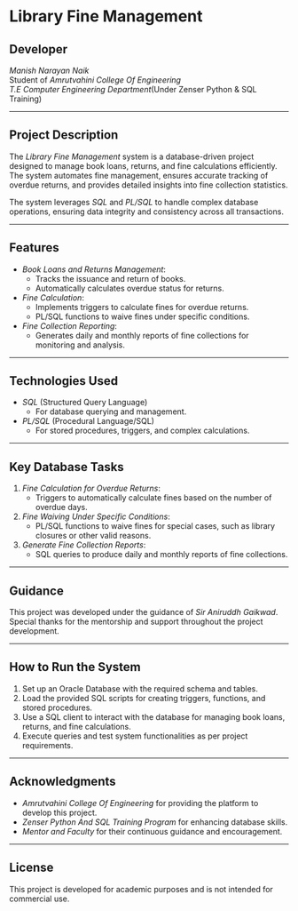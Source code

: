 # Library Fine Management

## Developer
*Manish Narayan Naik*  
Student of *Amrutvahini College Of Engineering*  
*T.E Computer Engineering Department*(Under Zenser Python & SQL Training)

---

## Project Description
The *Library Fine Management* system is a database-driven project designed to manage book loans, returns, and fine calculations efficiently. The system automates fine management, ensures accurate tracking of overdue returns, and provides detailed insights into fine collection statistics.

The system leverages *SQL* and *PL/SQL* to handle complex database operations, ensuring data integrity and consistency across all transactions.

---

## Features
- *Book Loans and Returns Management*:  
  - Tracks the issuance and return of books.
  - Automatically calculates overdue status for returns.
- *Fine Calculation*:  
  - Implements triggers to calculate fines for overdue returns.
  - PL/SQL functions to waive fines under specific conditions.
- *Fine Collection Reporting*:  
  - Generates daily and monthly reports of fine collections for monitoring and analysis.

---

## Technologies Used
- *SQL* (Structured Query Language)  
  - For database querying and management.
- *PL/SQL* (Procedural Language/SQL)  
  - For stored procedures, triggers, and complex calculations.

---

## Key Database Tasks
1. *Fine Calculation for Overdue Returns*:  
   - Triggers to automatically calculate fines based on the number of overdue days.
2. *Fine Waiving Under Specific Conditions*:  
   - PL/SQL functions to waive fines for special cases, such as library closures or other valid reasons.
3. *Generate Fine Collection Reports*:  
   - SQL queries to produce daily and monthly reports of fine collections.

---

## Guidance
This project was developed under the guidance of *Sir Aniruddh Gaikwad*.  
Special thanks for the mentorship and support throughout the project development.

---

## How to Run the System
1. Set up an Oracle Database with the required schema and tables.
2. Load the provided SQL scripts for creating triggers, functions, and stored procedures.
3. Use a SQL client to interact with the database for managing book loans, returns, and fine calculations.
4. Execute queries and test system functionalities as per project requirements.

---

## Acknowledgments
- *Amrutvahini College Of Engineering* for providing the platform to develop this project.
- *Zenser Python And SQL Training Program* for enhancing database skills.
- *Mentor and Faculty* for their continuous guidance and encouragement. 

---

## License
This project is developed for academic purposes and is not intended for commercial use.

